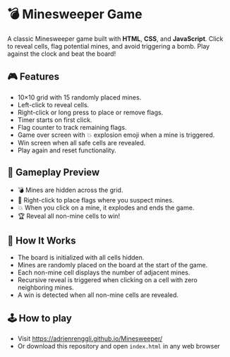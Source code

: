 # 💣 Minesweeper Game

A classic Minesweeper game built with **HTML**, **CSS**, and **JavaScript**. Click to reveal cells, flag potential mines, and avoid triggering a bomb. Play against the clock and beat the board!


## 🎮 Features

- 10×10 grid with 15 randomly placed mines.
- Left-click to reveal cells.
- Right-click or long press to place or remove flags.
- Timer starts on first click.
- Flag counter to track remaining flags.
- Game over screen with 💥 explosion emoji when a mine is triggered.
- Win screen when all safe cells are revealed.
- Play again and reset functionality.


## 📸 Gameplay Preview

- 💣 Mines are hidden across the grid.
- 🚩 Right-click to place flags where you suspect mines.
- 💥 When you click on a mine, it explodes and ends the game.
- 🏆 Reveal all non-mine cells to win!


## 🧠 How It Works

- The board is initialized with all cells hidden.
- Mines are randomly placed on the board at the start of the game.
- Each non-mine cell displays the number of adjacent mines.
- Recursive reveal is triggered when clicking on a cell with zero neighboring mines.
- A win is detected when all non-mine cells are revealed.

## 🕹️ How to play
- Visit https://adrienrenggli.github.io/Minesweeper/
- Or download this repository and open `index.html` in any web browser